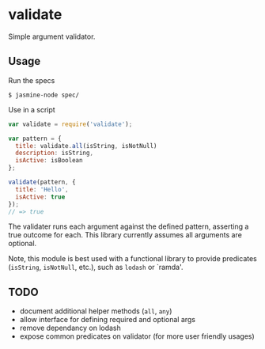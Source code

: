 # validate

Simple argument validator.

## Usage

Run the specs

```
$ jasmine-node spec/
```

Use in a script

```js
var validate = require('validate');

var pattern = {
  title: validate.all(isString, isNotNull)
  description: isString,
  isActive: isBoolean
};

validate(pattern, {
  title: 'Hello',
  isActive: true
});
// => true
```

The validater runs each argument against the defined pattern, asserting a true outcome for each. This library currently assumes all arguments are optional.

Note, this module is best used with a functional library to provide predicates (`isString`, `isNotNull`, etc.), such as `lodash` or `ramda'.

## TODO

* document additional helper methods (`all`, `any`)
* allow interface for defining required and optional args
* remove dependancy on lodash
* expose common predicates on validator (for more user friendly usages)
